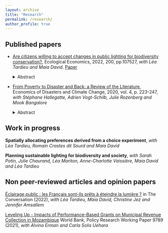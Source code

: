 ```yaml
---
layout: archive
title: "Research"
permalink: /research/
author_profile: true
---
```


## Published papers

* [Are citizens willing to accept changes in public lighting for biodiversity conservation?](https://www.sciencedirect.com/science/article/pii/S0921800922001896), Ecological Economics, 2022, 200, pp.107527, _with Léa Tardieu and Maia David_. [Paper](https://hal.inrae.fr/hal-03749663)

    <details><summary>Abstract</summary><p align="justify"><em>Light pollution has significantly increased in recent years, in concert with urban sprawl. Light pollution consequences for nocturnal wildlife, human health, and energy consumption are numerous but are poorly tackled in urban policies. The regulation and mitigation of light pollution is possible, but requires an important shift in the lighting paradigm, including in public lighting often managed by local authorities. One of the main sources of reticence of local authorities to regulate light pollution is the potential rejection by citizens of lighting changes. In this article, we investigate citizens’ willingness to accept the transition to more sustainable lighting regimes. We use a discrete choice experiment in a large French metropolis to measure the relative weight of different characteristics of public lighting – light intensity, light extinction, light colour – in respondents’ decisions. We show that respondents are globally open to public lighting shifts, but their preferences in terms of the changes are highly heterogeneous. By incorporating socioeconomic variables of respondents into our econometric models, we characterise the main profiles of preferences regarding lighting changes. This provides practical information to urban and environmental planners allowing them to match the municipalities where the need for light pollution control is a priority with those where measures seem socially acceptable by citizens.</em></p></details>


* [From Poverty to Disaster and Back: a Review of the Literature](https://link.springer.com/article/10.1007/s41885-020-00060-5), Economics of Disasters and Climate Change, 2020, vol. 4, p. 223-247, _with Stéphane Hallegatte, Adrien Vogt-Schilb, Julie Rozenberg and Mook Bangalore_

    <details><summary>Abstract</summary><em>Poor people are disproportionally affected by natural hazards and disasters. This paper provides a review of the multiple factors that explain why this is the case. It explores the role of exposure (often, but not always, poor people are more likely to be affected by hazards), vulnerability (when they are affected, poor people tend to lose a larger fraction of their wealth), and socio-economic resilience (poor people have a lower ability to cope with and recover from disaster impacts). Finally, the paper highlights the vicious circle between poverty and disaster losses: poverty is a major driver of people’s vulnerability to natural disasters, which in turn increase poverty in a measurable and significant way. The main policy implication is that poverty reduction can be considered as disaster risk management, and disaster risk management can be considered as poverty reduction.</em></details>



## Work in progress

**Spatially allocating preferences derived from a choice experiment**, _with Léa Tardieu, Romain Crastes dit Sourd and Maia David_

**Planning sustainable lighting for biodiversity and society**, _with Sarah Potin, Julie Chaurand, Léa Mariton, Anne-Charlotte Vaissière, Maia David and Léa Tardieu_



## Non peer-reviewed articles and opinion papers

[Éclairage public : les Français sont-ils prêts à éteindre la lumière ?](https://theconversation.com/eclairage-public-les-francais-sont-ils-prets-a-eteindre-la-lumiere-194702) in The Conversation (2022), _with Léa Tardieu, Maia David, Christine Jez and Jennifer Amsallem_

[Leveling Up - Impacts of Performance-Based Grants on Municipal Revenue Collection in Mozambique](https://documents1.worldbank.org/curated/en/546161633368256921/pdf/Leveling-Up-Impacts-of-Performance-Based-Grants-on-Municipal-Revenue-Collection-in-Mozambique.pdf) World Bank, Policy Research Working Paper 9789 (2021), _with Alvina Erman and Carla Solis Uehara_
